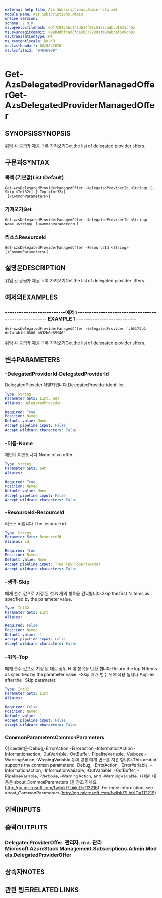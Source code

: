 ```yaml
---
external help file: Azs.Subscriptions.Admin-help.xml
Module Name: Azs.Subscriptions.Admin
online version: ''
schema: 2.0.0
ms.openlocfilehash: edf7b9135bc1f2d614f9fc516acadbc31821c45e
ms.sourcegitcommit: 09eb4dbfcad6fce303b793dafe9bebdef589db03
ms.translationtype: MT
ms.contentlocale: ko-KR
ms.lasthandoff: 08/08/2020
ms.locfileid: "94046909"
---
```

# <span data-ttu-id="940df-101">Get-AzsDelegatedProviderManagedOffer</span><span class="sxs-lookup"><span data-stu-id="940df-101">Get-AzsDelegatedProviderManagedOffer</span></span>

## <span data-ttu-id="940df-102">SYNOPSIS</span><span class="sxs-lookup"><span data-stu-id="940df-102">SYNOPSIS</span></span>
<span data-ttu-id="940df-103">위임 된 공급자 제공 목록 가져오기</span><span class="sxs-lookup"><span data-stu-id="940df-103">Get the list of delegated provider offers.</span></span>

## <span data-ttu-id="940df-104">구문과</span><span class="sxs-lookup"><span data-stu-id="940df-104">SYNTAX</span></span>

### <span data-ttu-id="940df-105">목록 (기본값)</span><span class="sxs-lookup"><span data-stu-id="940df-105">List (Default)</span></span>
```
Get-AzsDelegatedProviderManagedOffer -DelegatedProviderId <String> [-Skip <Int32>] [-Top <Int32>]
 [<CommonParameters>]
```

### <span data-ttu-id="940df-106">가져오기</span><span class="sxs-lookup"><span data-stu-id="940df-106">Get</span></span>
```
Get-AzsDelegatedProviderManagedOffer -DelegatedProviderId <String> -Name <String> [<CommonParameters>]
```

### <span data-ttu-id="940df-107">리소스</span><span class="sxs-lookup"><span data-stu-id="940df-107">ResourceId</span></span>
```
Get-AzsDelegatedProviderManagedOffer -ResourceId <String> [<CommonParameters>]
```

## <span data-ttu-id="940df-108">설명은</span><span class="sxs-lookup"><span data-stu-id="940df-108">DESCRIPTION</span></span>
<span data-ttu-id="940df-109">위임 된 공급자 제공 목록 가져오기</span><span class="sxs-lookup"><span data-stu-id="940df-109">Get the list of delegated provider offers.</span></span>

## <span data-ttu-id="940df-110">예제의</span><span class="sxs-lookup"><span data-stu-id="940df-110">EXAMPLES</span></span>

### <span data-ttu-id="940df-111">--------------------------예제 1--------------------------</span><span class="sxs-lookup"><span data-stu-id="940df-111">-------------------------- EXAMPLE 1 --------------------------</span></span>
```
Get-AzsDelegatedProviderManagedOffer -DelegatedProvider "c90173b1-de7a-4b1d-8600-b832b0e65946"
```

<span data-ttu-id="940df-112">위임 된 공급자 제공 목록 가져오기</span><span class="sxs-lookup"><span data-stu-id="940df-112">Get the list of delegated provider offers.</span></span>

## <span data-ttu-id="940df-113">변수</span><span class="sxs-lookup"><span data-stu-id="940df-113">PARAMETERS</span></span>

### <span data-ttu-id="940df-114">-DelegatedProviderId</span><span class="sxs-lookup"><span data-stu-id="940df-114">-DelegatedProviderId</span></span>
<span data-ttu-id="940df-115">DelegatedProvider 식별자입니다.</span><span class="sxs-lookup"><span data-stu-id="940df-115">DelegatedProvider identifier.</span></span>

```yaml
Type: String
Parameter Sets: List, Get
Aliases: DelegatedProvider

Required: True
Position: Named
Default value: None
Accept pipeline input: False
Accept wildcard characters: False
```

### <span data-ttu-id="940df-116">-이름</span><span class="sxs-lookup"><span data-stu-id="940df-116">-Name</span></span>
<span data-ttu-id="940df-117">제안의 이름입니다.</span><span class="sxs-lookup"><span data-stu-id="940df-117">Name of an offer.</span></span>

```yaml
Type: String
Parameter Sets: Get
Aliases: 

Required: True
Position: Named
Default value: None
Accept pipeline input: False
Accept wildcard characters: False
```

### <span data-ttu-id="940df-118">-ResourceId</span><span class="sxs-lookup"><span data-stu-id="940df-118">-ResourceId</span></span>
<span data-ttu-id="940df-119">리소스 id입니다.</span><span class="sxs-lookup"><span data-stu-id="940df-119">The resource id.</span></span>

```yaml
Type: String
Parameter Sets: ResourceId
Aliases: id

Required: True
Position: Named
Default value: None
Accept pipeline input: True (ByPropertyName)
Accept wildcard characters: False
```

### <span data-ttu-id="940df-120">-생략</span><span class="sxs-lookup"><span data-stu-id="940df-120">-Skip</span></span>
<span data-ttu-id="940df-121">매개 변수 값으로 지정 된 첫 N 개의 항목을 건너뜁니다.</span><span class="sxs-lookup"><span data-stu-id="940df-121">Skip the first N items as specified by the parameter value.</span></span>

```yaml
Type: Int32
Parameter Sets: List
Aliases: 

Required: False
Position: Named
Default value: -1
Accept pipeline input: False
Accept wildcard characters: False
```

### <span data-ttu-id="940df-122">-위쪽</span><span class="sxs-lookup"><span data-stu-id="940df-122">-Top</span></span>
<span data-ttu-id="940df-123">매개 변수 값으로 지정 된 대로 상위 N 개 항목을 반환 합니다.</span><span class="sxs-lookup"><span data-stu-id="940df-123">Return the top N items as specified by the parameter value.</span></span>
<span data-ttu-id="940df-124">-Skip 매개 변수 뒤에 적용 됩니다.</span><span class="sxs-lookup"><span data-stu-id="940df-124">Applies after the -Skip parameter.</span></span>

```yaml
Type: Int32
Parameter Sets: List
Aliases: 

Required: False
Position: Named
Default value: -1
Accept pipeline input: False
Accept wildcard characters: False
```

### <span data-ttu-id="940df-125">CommonParameters</span><span class="sxs-lookup"><span data-stu-id="940df-125">CommonParameters</span></span>
<span data-ttu-id="940df-126">이 cmdlet은-Debug,-ErrorAction,-Erroraction,-InformationAction,-Informationaction,-OutVariable,-OutBuffer,-PipelineVariable,-Verbose,-WarningAction,-WarningVariable 등의 공통 매개 변수를 지원 합니다.</span><span class="sxs-lookup"><span data-stu-id="940df-126">This cmdlet supports the common parameters: -Debug, -ErrorAction, -ErrorVariable, -InformationAction, -InformationVariable, -OutVariable, -OutBuffer, -PipelineVariable, -Verbose, -WarningAction, and -WarningVariable.</span></span> <span data-ttu-id="940df-127">자세한 내용은 about_CommonParameters (을 참조 하세요 http://go.microsoft.com/fwlink/?LinkID=113216) .</span><span class="sxs-lookup"><span data-stu-id="940df-127">For more information, see about_CommonParameters (http://go.microsoft.com/fwlink/?LinkID=113216).</span></span>

## <span data-ttu-id="940df-128">입력</span><span class="sxs-lookup"><span data-stu-id="940df-128">INPUTS</span></span>

## <span data-ttu-id="940df-129">출력</span><span class="sxs-lookup"><span data-stu-id="940df-129">OUTPUTS</span></span>

### <span data-ttu-id="940df-130">DelegatedProviderOffer. 관리자. m a. 관리</span><span class="sxs-lookup"><span data-stu-id="940df-130">Microsoft.AzureStack.Management.Subscriptions.Admin.Models.DelegatedProviderOffer</span></span>

## <span data-ttu-id="940df-131">상속자</span><span class="sxs-lookup"><span data-stu-id="940df-131">NOTES</span></span>

## <span data-ttu-id="940df-132">관련 링크</span><span class="sxs-lookup"><span data-stu-id="940df-132">RELATED LINKS</span></span>

